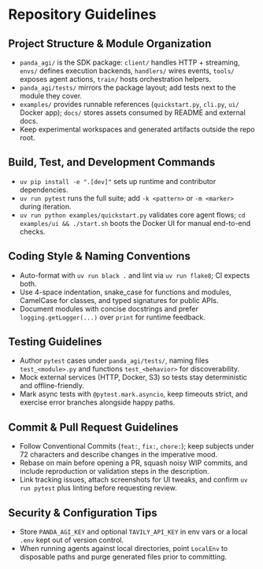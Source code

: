 # Repository Guidelines

## Project Structure & Module Organization
- `panda_agi/` is the SDK package: `client/` handles HTTP + streaming, `envs/` defines execution backends, `handlers/` wires events, `tools/` exposes agent actions, `train/` hosts orchestration helpers.
- `panda_agi/tests/` mirrors the package layout; add tests next to the module they cover.
- `examples/` provides runnable references (`quickstart.py`, `cli.py`, `ui/` Docker app); `docs/` stores assets consumed by README and external docs.
- Keep experimental workspaces and generated artifacts outside the repo root.

## Build, Test, and Development Commands
- `uv pip install -e ".[dev]"` sets up runtime and contributor dependencies.
- `uv run pytest` runs the full suite; add `-k <pattern>` or `-m <marker>` during iteration.
- `uv run python examples/quickstart.py` validates core agent flows; `cd examples/ui && ./start.sh` boots the Docker UI for manual end-to-end checks.

## Coding Style & Naming Conventions
- Auto-format with `uv run black .` and lint via `uv run flake8`; CI expects both.
- Use 4-space indentation, snake_case for functions and modules, CamelCase for classes, and typed signatures for public APIs.
- Document modules with concise docstrings and prefer `logging.getLogger(...)` over `print` for runtime feedback.

## Testing Guidelines
- Author `pytest` cases under `panda_agi/tests/`, naming files `test_<module>.py` and functions `test_<behavior>` for discoverability.
- Mock external services (HTTP, Docker, S3) so tests stay deterministic and offline-friendly.
- Mark async tests with `@pytest.mark.asyncio`, keep timeouts strict, and exercise error branches alongside happy paths.

## Commit & Pull Request Guidelines
- Follow Conventional Commits (`feat:`, `fix:`, `chore:`); keep subjects under 72 characters and describe changes in the imperative mood.
- Rebase on main before opening a PR, squash noisy WIP commits, and include reproduction or validation steps in the description.
- Link tracking issues, attach screenshots for UI tweaks, and confirm `uv run pytest` plus linting before requesting review.

## Security & Configuration Tips
- Store `PANDA_AGI_KEY` and optional `TAVILY_API_KEY` in env vars or a local `.env` kept out of version control.
- When running agents against local directories, point `LocalEnv` to disposable paths and purge generated files prior to committing.
